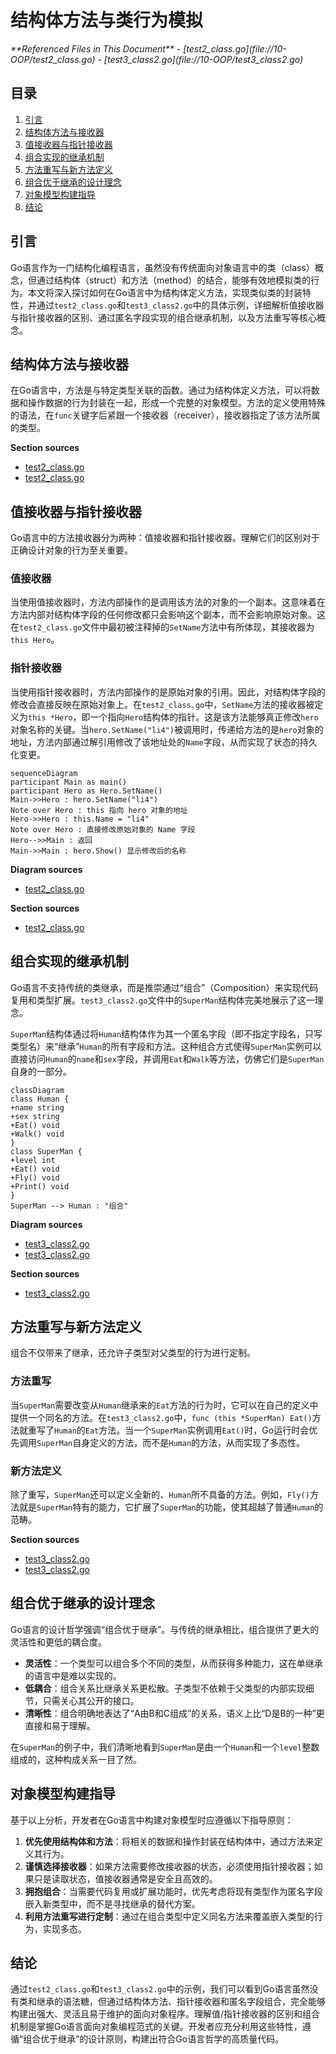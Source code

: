 # 结构体方法与类行为模拟

<cite>
**Referenced Files in This Document**   
- [test2_class.go](file://10-OOP/test2_class.go)
- [test3_class2.go](file://10-OOP/test3_class2.go)
</cite>

## 目录
1. [引言](#引言)
2. [结构体方法与接收器](#结构体方法与接收器)
3. [值接收器与指针接收器](#值接收器与指针接收器)
4. [组合实现的继承机制](#组合实现的继承机制)
5. [方法重写与新方法定义](#方法重写与新方法定义)
6. [组合优于继承的设计理念](#组合优于继承的设计理念)
7. [对象模型构建指导](#对象模型构建指导)
8. [结论](#结论)

## 引言
Go语言作为一门结构化编程语言，虽然没有传统面向对象语言中的类（class）概念，但通过结构体（struct）和方法（method）的结合，能够有效地模拟类的行为。本文将深入探讨如何在Go语言中为结构体定义方法，实现类似类的封装特性，并通过`test2_class.go`和`test3_class2.go`中的具体示例，详细解析值接收器与指针接收器的区别、通过匿名字段实现的组合继承机制，以及方法重写等核心概念。

## 结构体方法与接收器

在Go语言中，方法是与特定类型关联的函数。通过为结构体定义方法，可以将数据和操作数据的行为封装在一起，形成一个完整的对象模型。方法的定义使用特殊的语法，在`func`关键字后紧跟一个接收器（receiver），接收器指定了该方法所属的类型。

**Section sources**
- [test2_class.go](file://10-OOP/test2_class.go#L5-L10)
- [test2_class.go](file://10-OOP/test2_class.go#L28-L32)

## 值接收器与指针接收器

Go语言中的方法接收器分为两种：值接收器和指针接收器。理解它们的区别对于正确设计对象的行为至关重要。

### 值接收器
当使用值接收器时，方法内部操作的是调用该方法的对象的一个副本。这意味着在方法内部对结构体字段的任何修改都只会影响这个副本，而不会影响原始对象。这在`test2_class.go`文件中最初被注释掉的`SetName`方法中有所体现，其接收器为`this Hero`。

### 指针接收器
当使用指针接收器时，方法内部操作的是原始对象的引用。因此，对结构体字段的修改会直接反映在原始对象上。在`test2_class.go`中，`SetName`方法的接收器被定义为`this *Hero`，即一个指向`Hero`结构体的指针。这是该方法能够真正修改`hero`对象名称的关键。当`hero.SetName("li4")`被调用时，传递给方法的是`hero`对象的地址，方法内部通过解引用修改了该地址处的`Name`字段，从而实现了状态的持久化变更。

```mermaid
sequenceDiagram
participant Main as main()
participant Hero as Hero.SetName()
Main->>Hero : hero.SetName("li4")
Note over Hero : this 指向 hero 对象的地址
Hero->>Hero : this.Name = "li4"
Note over Hero : 直接修改原始对象的 Name 字段
Hero-->>Main : 返回
Main->>Main : hero.Show() 显示修改后的名称
```

**Diagram sources**
- [test2_class.go](file://10-OOP/test2_class.go#L38-L41)

**Section sources**
- [test2_class.go](file://10-OOP/test2_class.go#L38-L41)

## 组合实现的继承机制

Go语言不支持传统的类继承，而是推崇通过“组合”（Composition）来实现代码复用和类型扩展。`test3_class2.go`文件中的`SuperMan`结构体完美地展示了这一理念。

`SuperMan`结构体通过将`Human`结构体作为其一个匿名字段（即不指定字段名，只写类型名）来“继承”`Human`的所有字段和方法。这种组合方式使得`SuperMan`实例可以直接访问`Human`的`name`和`sex`字段，并调用`Eat`和`Walk`等方法，仿佛它们是`SuperMan`自身的一部分。

```mermaid
classDiagram
class Human {
+name string
+sex string
+Eat() void
+Walk() void
}
class SuperMan {
+level int
+Eat() void
+Fly() void
+Print() void
}
SuperMan --> Human : "组合"
```

**Diagram sources**
- [test3_class2.go](file://10-OOP/test3_class2.go#L4-L7)
- [test3_class2.go](file://10-OOP/test3_class2.go#L19-L23)

**Section sources**
- [test3_class2.go](file://10-OOP/test3_class2.go#L19-L23)

## 方法重写与新方法定义

组合不仅带来了继承，还允许子类型对父类型的行为进行定制。

### 方法重写
当`SuperMan`需要改变从`Human`继承来的`Eat`方法的行为时，它可以在自己的定义中提供一个同名的方法。在`test3_class2.go`中，`func (this *SuperMan) Eat()`方法就重写了`Human`的`Eat`方法。当一个`SuperMan`实例调用`Eat()`时，Go运行时会优先调用`SuperMan`自身定义的方法，而不是`Human`的方法，从而实现了多态性。

### 新方法定义
除了重写，`SuperMan`还可以定义全新的、`Human`所不具备的方法。例如，`Fly()`方法就是`SuperMan`特有的能力，它扩展了`SuperMan`的功能，使其超越了普通`Human`的范畴。

**Section sources**
- [test3_class2.go](file://10-OOP/test3_class2.go#L26-L28)
- [test3_class2.go](file://10-OOP/test3_class2.go#L31-L33)

## 组合优于继承的设计理念

Go语言的设计哲学强调“组合优于继承”。与传统的继承相比，组合提供了更大的灵活性和更低的耦合度。

- **灵活性**：一个类型可以组合多个不同的类型，从而获得多种能力，这在单继承的语言中是难以实现的。
- **低耦合**：组合关系比继承关系更松散。子类型不依赖于父类型的内部实现细节，只需关心其公开的接口。
- **清晰性**：组合明确地表达了“A由B和C组成”的关系，语义上比“D是B的一种”更直接和易于理解。

在`SuperMan`的例子中，我们清晰地看到`SuperMan`是由一个`Human`和一个`level`整数组成的，这种构成关系一目了然。

## 对象模型构建指导

基于以上分析，开发者在Go语言中构建对象模型时应遵循以下指导原则：

1.  **优先使用结构体和方法**：将相关的数据和操作封装在结构体中，通过方法来定义其行为。
2.  **谨慎选择接收器**：如果方法需要修改接收器的状态，必须使用指针接收器；如果只是读取状态，值接收器通常是安全且高效的。
3.  **拥抱组合**：当需要代码复用或扩展功能时，优先考虑将现有类型作为匿名字段嵌入新类型中，而不是寻找继承的替代方案。
4.  **利用方法重写进行定制**：通过在组合类型中定义同名方法来覆盖嵌入类型的行为，实现多态。

## 结论

通过`test2_class.go`和`test3_class2.go`中的示例，我们可以看到Go语言虽然没有类和继承的语法糖，但通过结构体方法、指针接收器和匿名字段组合，完全能够构建出强大、灵活且易于维护的面向对象程序。理解值/指针接收器的区别和组合机制是掌握Go语言面向对象编程范式的关键。开发者应充分利用这些特性，遵循“组合优于继承”的设计原则，构建出符合Go语言哲学的高质量代码。